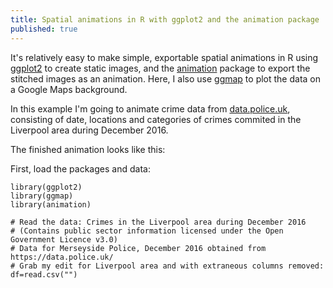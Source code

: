 ```yaml
---
title: Spatial animations in R with ggplot2 and the animation package
published: true
---
```


It's relatively easy to make simple, exportable spatial animations in R using [ggplot2](http://ggplot2.org/) to create static images, and the [animation](https://cran.r-project.org/web/packages/animation/index.html) package to export the stitched images as an animation. Here, I also use [ggmap](https://cran.r-project.org/web/packages/ggmap/index.html) to plot the data on a Google Maps background.  

In this example I'm going to animate crime data from [data.police.uk](https://data.police.uk/), consisting of date, locations and categories of crimes commited in the Liverpool area during December 2016.

The finished animation looks like this:

First, load the packages and data:

```
library(ggplot2)
library(ggmap)
library(animation)

# Read the data: Crimes in the Liverpool area during December 2016 
# (Contains public sector information licensed under the Open Government Licence v3.0)
# Data for Merseyside Police, December 2016 obtained from https://data.police.uk/
# Grab my edit for Liverpool area and with extraneous columns removed:
df=read.csv("")
```